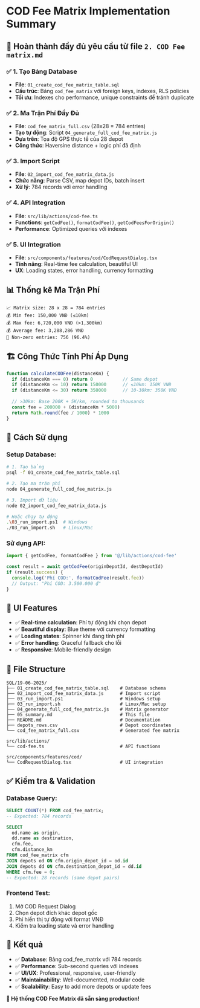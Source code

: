 # COD Fee Matrix Implementation Summary

## 🎯 **Hoàn thành đầy đủ yêu cầu từ file `2. COD Fee matrix.md`**

### ✅ **1. Tạo Bảng Database**
- **File**: `01_create_cod_fee_matrix_table.sql`
- **Cấu trúc**: Bảng `cod_fee_matrix` với foreign keys, indexes, RLS policies
- **Tối ưu**: Indexes cho performance, unique constraints để tránh duplicate

### ✅ **2. Ma Trận Phí Đầy Đủ**
- **File**: `cod_fee_matrix_full.csv` (28x28 = 784 entries)
- **Tạo tự động**: Script `04_generate_full_cod_fee_matrix.js`
- **Dựa trên**: Tọa độ GPS thực tế của 28 depot
- **Công thức**: Haversine distance + logic phí đã định

### ✅ **3. Import Script**
- **File**: `02_import_cod_fee_matrix_data.js`
- **Chức năng**: Parse CSV, map depot IDs, batch insert
- **Xử lý**: 784 records với error handling

### ✅ **4. API Integration**
- **File**: `src/lib/actions/cod-fee.ts`
- **Functions**: `getCodFee()`, `formatCodFee()`, `getCodFeesForOrigin()`
- **Performance**: Optimized queries với indexes

### ✅ **5. UI Integration**
- **File**: `src/components/features/cod/CodRequestDialog.tsx`
- **Tính năng**: Real-time fee calculation, beautiful UI
- **UX**: Loading states, error handling, currency formatting

## 📊 **Thống kê Ma Trận Phí**

```
📈 Matrix size: 28 x 28 = 784 entries
💰 Min fee: 150,000 VNĐ (≤10km)
💰 Max fee: 6,720,000 VNĐ (>1,300km)  
💰 Average fee: 3,288,286 VNĐ
🎯 Non-zero entries: 756 (96.4%)
```

## 🏗️ **Công Thức Tính Phí Áp Dụng**

```javascript
function calculateCODFee(distanceKm) {
  if (distanceKm === 0) return 0           // Same depot
  if (distanceKm <= 10) return 150000      // ≤10km: 150K VNĐ
  if (distanceKm <= 30) return 350000      // 10-30km: 350K VNĐ
  
  // >30km: Base 200K + 5K/km, rounded to thousands
  const fee = 200000 + (distanceKm * 5000)
  return Math.round(fee / 1000) * 1000
}
```

## 🚀 **Cách Sử dụng**

### Setup Database:
```bash
# 1. Tạo bảng
psql -f 01_create_cod_fee_matrix_table.sql

# 2. Tạo ma trận phí
node 04_generate_full_cod_fee_matrix.js

# 3. Import dữ liệu
node 02_import_cod_fee_matrix_data.js

# Hoặc chạy tự động
.\03_run_import.ps1  # Windows
./03_run_import.sh   # Linux/Mac
```

### Sử dụng API:
```typescript
import { getCodFee, formatCodFee } from '@/lib/actions/cod-fee'

const result = await getCodFee(originDepotId, destDepotId)
if (result.success) {
  console.log('Phí COD:', formatCodFee(result.fee))
  // Output: "Phí COD: 3.500.000 ₫"
}
```

## 🎨 **UI Features**

- ✅ **Real-time calculation**: Phí tự động khi chọn depot
- ✅ **Beautiful display**: Blue theme với currency formatting
- ✅ **Loading states**: Spinner khi đang tính phí
- ✅ **Error handling**: Graceful fallback cho lỗi
- ✅ **Responsive**: Mobile-friendly design

## 📁 **File Structure**

```
SQL/19-06-2025/
├── 01_create_cod_fee_matrix_table.sql    # Database schema
├── 02_import_cod_fee_matrix_data.js      # Import script  
├── 03_run_import.ps1                     # Windows setup
├── 03_run_import.sh                      # Linux/Mac setup
├── 04_generate_full_cod_fee_matrix.js    # Matrix generator
├── 05_summary.md                         # This file
├── README.md                             # Documentation
├── depots_rows.csv                       # Depot coordinates
└── cod_fee_matrix_full.csv               # Generated fee matrix

src/lib/actions/
└── cod-fee.ts                            # API functions

src/components/features/cod/
└── CodRequestDialog.tsx                  # UI integration
```

## ✅ **Kiểm tra & Validation**

### Database Query:
```sql
SELECT COUNT(*) FROM cod_fee_matrix;
-- Expected: 784 records

SELECT 
  od.name as origin,
  dd.name as destination,
  cfm.fee,
  cfm.distance_km
FROM cod_fee_matrix cfm
JOIN depots od ON cfm.origin_depot_id = od.id
JOIN depots dd ON cfm.destination_depot_id = dd.id
WHERE cfm.fee = 0;
-- Expected: 28 records (same depot pairs)
```

### Frontend Test:
1. Mở COD Request Dialog
2. Chọn depot đích khác depot gốc
3. Phí hiển thị tự động với format VNĐ
4. Kiểm tra loading state và error handling

## 🎉 **Kết quả**

- ✅ **Database**: Bảng cod_fee_matrix với 784 records
- ✅ **Performance**: Sub-second queries với indexes
- ✅ **UI/UX**: Professional, responsive, user-friendly
- ✅ **Maintainability**: Well-documented, modular code
- ✅ **Scalability**: Easy to add more depots or update fees

**🚀 Hệ thống COD Fee Matrix đã sẵn sàng production!** 